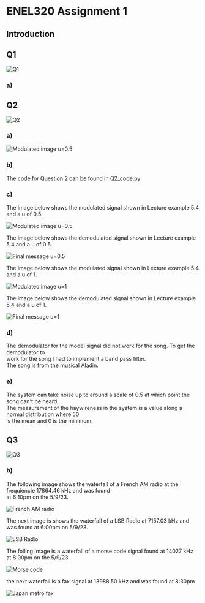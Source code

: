 <h1>
ENEL320 Assignment 1
</h1>

<h2>
Introduction
</h2>
<h2>
Q1
</h2>

![Q1](/images/Q1_image.JPG)
<h3>
a)
</h3>

<h2>
Q2
</h2>

![Q2](/images/Q2_image.JPG)

<h3>
a)
</h3>

![Modulated image u=0.5](/images/RX%20and%20Tx%20Design.jpg)
<h3>
b)
</h3>
<p>
  The code for Question 2 can be found in Q2_code.py
</p>
<h3>
c)
</h3>
<p>
  The image below shows the modulated signal shown in Lecture example 5.4 and a u of 0.5.
</p>

![Modulated image u=0.5](/images/Modulated%20Model%20Wave%20u=0.5.png)
<p>
  The image below shows the demodulated signal shown in Lecture example 5.4 and a u of 0.5.
</p>

![Final message u=0.5](/images/Output%20Model%20Waveform%20u%20=%200.5.png)
<p>
  The image below shows the modulated signal shown in Lecture example 5.4 and a u of 1.
</p>

![Modulated image u=1](/images/Modulated%20Model%20Wave%20u=1.png)
<p>
  The image below shows the demodulated signal shown in Lecture example 5.4 and a u of 1.
</p>

![Final message u=1](/images/Output%20Model%20Waveform%20u%20=%201.png)
<h3>
d)
</h3>
<p>
  The demodulator for the model signal did not work for the song. To get the demodulator to <br />
  work for the song I had to implement a band pass filter.<br />
  The song is from the musical Aladin.
</p>
<h3>
e)
</h3>
<p>
  The system can take noise up to around a scale of 0.5 at which point the song can't be heard.<br />
  The measurement of the haywireness in the system is a value along a normal distribution where 50 <br />
  is the mean and 0 is the minimum.
</p>

<h2>
Q3
</h2>

![Q3](/images/Q3_image.JPG)

<h3>
b)
</h3>
<p>
  The following image shows the waterfall of a French AM radio at the frequiencie 17864.46 kHz and was found<br />
  at 6:10pm on the 5/9/23. 
</p>

![French AM radio](/images/AM%20signal%20Fench%2017864.46.png)
<p>
  The next image is shows the waterfall of a LSB Radio at 7157.03 kHz and was found at 6:00pm on 5/9/23.
</p>

![LSB Radio](/images/LSB%20radio%207157.03.png)
<p>
  The folling image is a waterfall of a morse code signal found at 14027 kHz at 8:00pm on the 5/9/23.
</p>

![Morse code](/images/Morse%20Code%2014027.png)
<p>
  the next waterfall is a fax signal at 13988.50 kHz and was found at 8:30pm
</p>

![Japan metro fax](/images/Weird%20signal%2013988.50.png)
